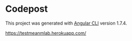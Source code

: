 # Codepost

This project was generated with [Angular CLI](https://github.com/angular/angular-cli) version 1.7.4.

https://testmeanmlab.herokuapp.com/
